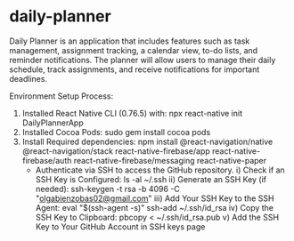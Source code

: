 # daily-planner
Daily Planner is an application that includes features such as task management, assignment tracking, a calendar view, to-do lists, and reminder notifications. The planner will allow users to manage their daily schedule, track assignments, and receive notifications for important deadlines.

Environment Setup Process: 
1. Installed React Native CLI (0.76.5) with: npx react-native init DailyPlannerApp
2. Installed Cocoa Pods: sudo gem install cocoa pods
3. Install Required dependencies: npm install @react-navigation/native @react-navigation/stack react-native-firebase/app react-native-firebase/auth react-native-firebase/messaging react-native-paper
   - Authenticate via SSH to access the GitHub repository.
       i) Check if an SSH Key is Configured: ls -al ~/.ssh
       ii) Generate an SSH Key (if needed): ssh-keygen -t rsa -b 4096 -C "olgabienzobas02@gmail.com"
       iii) Add Your SSH Key to the SSH Agent: eval "$(ssh-agent -s)"
                                               ssh-add ~/.ssh/id_rsa
       iv) Copy the SSH Key to Clipboard: pbcopy < ~/.ssh/id_rsa.pub
       v) Add the SSH Key to Your GitHub Account in SSH keys page

